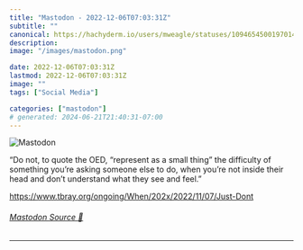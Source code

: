 ```yaml
---
title: "Mastodon - 2022-12-06T07:03:31Z"
subtitle: ""
canonical: https://hachyderm.io/users/mweagle/statuses/109465450019701417
description:
image: "/images/mastodon.png"

date: 2022-12-06T07:03:31Z
lastmod: 2022-12-06T07:03:31Z
image: ""
tags: ["Social Media"]

categories: ["mastodon"]
# generated: 2024-06-21T21:40:31-07:00
---
```

![Mastodon](/images/mastodon.png)

<p>“Do not, to quote the OED, “represent as a small thing” the difficulty of something you’re asking someone else to do, when you’re not inside their head and don’t understand what they see and feel.”</p><p><a href="https://www.tbray.org/ongoing/When/202x/2022/11/07/Just-Dont" target="_blank" rel="nofollow noopener noreferrer" translate="no"><span class="invisible">https://www.</span><span class="ellipsis">tbray.org/ongoing/When/202x/20</span><span class="invisible">22/11/07/Just-Dont</span></a></p>


###### [Mastodon Source 🐘](https://hachyderm.io/@mweagle/109465450019701417)

___
